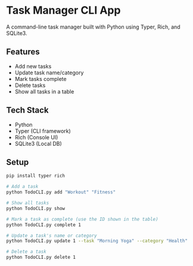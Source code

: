 # Task Manager CLI App 

A command-line task manager built with Python using Typer, Rich, and SQLite3.

## Features

- Add new tasks
- Update task name/category
- Mark tasks complete
- Delete tasks
- Show all tasks in a table

## Tech Stack

- Python
- Typer (CLI framework)
- Rich (Console UI)
- SQLite3 (Local DB)

## Setup

```bash
pip install typer rich

# Add a task
python TodoCLI.py add "Workout" "Fitness"

# Show all tasks
python TodoCLI.py show

# Mark a task as complete (use the ID shown in the table)
python TodoCLI.py complete 1

# Update a task's name or category
python TodoCLI.py update 1 --task "Morning Yoga" --category "Health"

# Delete a task
python TodoCLI.py delete 1
